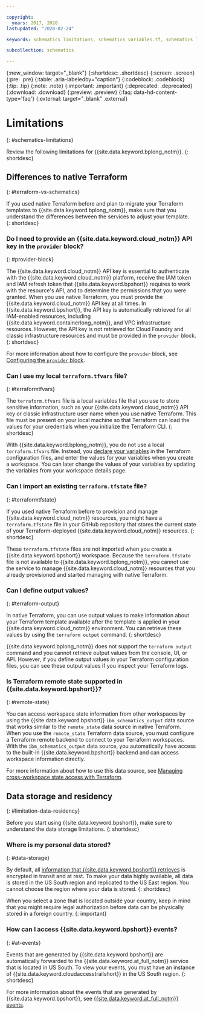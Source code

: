 ```yaml
---

copyright:
  years: 2017, 2020
lastupdated: "2020-02-24"

keywords: schematics limitations, schematics variables.tf, schematics local variables file, schematics local variable, schematics output.tf, schematics terraform.tfstate

subcollection: schematics

---
```

{:new_window: target="_blank"} 
{:shortdesc: .shortdesc}
{:screen: .screen}
{:pre: .pre}
{:table: .aria-labeledby="caption"}
{:codeblock: .codeblock}
{:tip: .tip}
{:note: .note}
{:important: .important}
{:deprecated: .deprecated}
{:download: .download}
{:preview: .preview}
{:faq: data-hd-content-type='faq'}
{:external: target="_blank" .external}

# Limitations
{: #schematics-limitations}

Review the following limitations for {{site.data.keyword.bplong_notm}}.
{: shortdesc}

## Differences to native Terraform
{: #terraform-vs-schematics}

If you used native Terraform before and plan to migrate your Terraform templates to {{site.data.keyword.bplong_notm}}, make sure that you understand the differences between the services to adjust your template.  
{: shortdesc}

### Do I need to provide an {{site.data.keyword.cloud_notm}} API key in the `provider` block?
{: #provider-block}

The {{site.data.keyword.cloud_notm}} API key is essential to authenticate with the {{site.data.keyword.cloud_notm}} platform, receive the IAM token and IAM refresh token that {{site.data.keyword.bpshort}} requires to work with the resource's API, and to determine the permissions that you were granted. When you use native Terraform, you must provide the {{site.data.keyword.cloud_notm}} API key at all times. In {{site.data.keyword.bpshort}}, the API key is automatically retrieved for all IAM-enabled resources, including {{site.data.keyword.containerlong_notm}}, and VPC infrastructure resources. However, the API key is not retrieved for Cloud Foundry and classic infrastructure resources and must be provided in the `provider` block.
{: shortdesc}

For more information about how to configure the `provider` block, see [Configuring the `provider` block](/docs/schematics?topic=schematics-create-tf-config#configure-provider). 

### Can I use my local `terraform.tfvars` file?
{: #terraformtfvars}

The `terraform.tfvars` file is a local variables file that you use to store sensitive information, such as your {{site.data.keyword.cloud_notm}} API key or classic infrastructure user name when you use native Terraform. This file must be present on your local machine so that Terraform can load the values for your credentials when you initialize the Terraform CLI. 
{: shortdesc}

With {{site.data.keyword.bplong_notm}}, you do not use a local `terraform.tfvars` file. Instead, you [declare your variables](/docs/schematics?topic=schematics-create-tf-config#configure-variables) in the Terraform configuration files, and enter the values for your variables when you create a workspace. You can later change the values of your variables by updating the variables from your workspace details page. 

### Can I import an existing `terraform.tfstate` file?
{: #terraformtfstate}

If you used native Terraform before to provision and manage {{site.data.keyword.cloud_notm}} resources, you might have a `terraform.tfstate` file in your GitHub repository that stores the current state of your Terraform-deployed {{site.data.keyword.cloud_notm}} resources. 
{: shortdesc}

These `terraform.tfstate` files are not imported when you create a {{site.data.keyword.bpshort}} workspace. Because the `terraform.tfstate` file is not available to {{site.data.keyword.bplong_notm}}, you cannot use the service to manage {{site.data.keyword.cloud_notm}} resources that you already provisioned and started managing with native Terraform. 

### Can I define output values? 
{: #terraform-output}

In native Terraform, you can use output values to make information about your Terraform template available after the template is applied in your {{site.data.keyword.cloud_notm}} environment. You can retrieve these values by using the `terraform output` command. 
{: shortdesc}

{{site.data.keyword.bplong_notm}} does not support the `terraform output` command and you cannot retrieve output values from the console, UI, or API. However, if you define output values in your Terraform configuration files, you can see these output values if you inspect your Terraform logs. 

### Is Terraform remote state supported in {{site.data.keyword.bpshort}}?
{: #remote-state}

You can access workspace state information from other workspaces by using the {{site.data.keyword.bpshort}} `ibm_schematics_output` data source that works similar to the `remote_state` data source in native Terraform. When you use the `remote_state` Terraform data source, you must configure a Terraform remote backend to connect to your Terraform workspaces. With the `ibm_schematics_output` data source, you automatically have access to the built-in {{site.data.keyword.bpshort}} backend and can access workspace information directly.

For more information about how to use this data source, see [Managing cross-workspace state access with Terraform](/docs/schematics?topic=schematics-remote-state). 

## Data storage and residency
{: #limitation-data-residency}

Before you start using {{site.data.keyword.bpshort}}, make sure to understand the data storage limitations. 
{: shortdesc}

### Where is my personal data stored?
{: #data-storage}

By default, all [information that {{site.data.keyword.bpshort}} retrieves](/docs/schematics?topic=schematics-faqs#data-residency) is encrypted in transit and at rest. To make your data highly available, all data is stored in the US South region and replicated to the US East region. You cannot choose the region where your data is stored. 
{: shortdesc}

When you select a zone that is located outside your country, keep in mind that you might require legal authorization before data can be physically stored in a foreign country.
{: important}

### How can I access {{site.data.keyword.bpshort}} events?
{: #at-events}

Events that are generated by {{site.data.keyword.bpshort}} are automatically forwarded to the {{site.data.keyword.at_full_notm}} service that is located in US South. To view your events, you must have an instance of {{site.data.keyword.cloudaccesstrailshort}} in the US South region.
{: shortdesc}

For more information about the events that are generated by {{site.data.keyword.bpshort}}, see [{{site.data.keyword.at_full_notm}} events](/docs/schematics?topic=schematics-at_events). 
